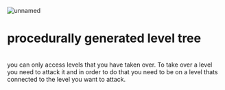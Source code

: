 ![unnamed](https://github.com/user-attachments/assets/17b094b9-c2ae-433a-8f44-78282352eb3a)
<h1>procedurally generated level tree</h1> </br>
you can only access levels that you have taken over. To take over a level you need to attack it and in order to do that you need to be on a level thats connected to the level you want to attack.
